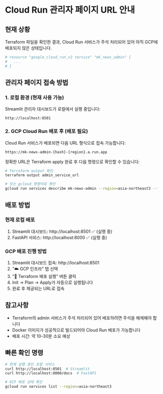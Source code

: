 # Cloud Run 관리자 페이지 URL 안내

## 현재 상황

Terraform 파일을 확인한 결과, Cloud Run 서비스가 주석 처리되어 있어 아직 GCP에 배포되지 않은 상태입니다.

```terraform
# resource "google_cloud_run_v2 тervice" "mk_news_admin" {
#   ...
# }
```

## 관리자 페이지 접속 방법

### 1. 로컬 환경 (현재 사용 가능)

Streamlit 관리자 대시보드가 로컬에서 실행 중입니다:

```
http://localhost:8501
```

### 2. GCP Cloud Run 배포 후 (배포 필요)

Cloud Run 서비스가 배포되면 다음 URL 형식으로 접속 가능합니다:

```
https://mk-news-admin-{hash}-{region}.a.run.app
```

정확한 URL은 Terraform apply 완료 후 다음 명령으로 확인할 수 있습니다:

```bash
# Terraform output 확인
terraform output admin_service_url

# 또는 gcloud 명령어로 확인
gcloud run services describe mk-news-admin --region=asia-northeast3 --format='value(status.url)'
```

## 배포 방법

### 현재 로컬 배포

1. Streamlit 대시보드: http://localhost:8501 ✅ (실행 중)
2. FastAPI 서비스: http://localhost:8000 ✅ (실행 중)

### GCP 배포 진행 방법

1. Streamlit 대시보드 접속: http://localhost:8501
2. "☁️ GCP 인프라" 탭 선택
3. "🚀 Terraform 배포 실행" 버튼 클릭
4. Init → Plan → Apply가 자동으로 실행됩니다
5. 완료 후 제공되는 URL로 접속

## 참고사항

- Terraform의 admin 서비스가 주석 처리되어 있어 배포하려면 주석을 해제해야 합니다
- Docker 이미지가 성공적으로 빌드되어야 Cloud Run 배포가 가능합니다
- 배포 시간: 약 10-30분 소요 예상

## 빠른 확인 명령

```bash
# 현재 실행 중인 로컬 서비스
curl http://localhost:8501  # Streamlit
curl http://localhost:8000/docs  # FastAPI

# GCP 배포 상태 확인
gcloud run services list --region=asia-northeast3
```

